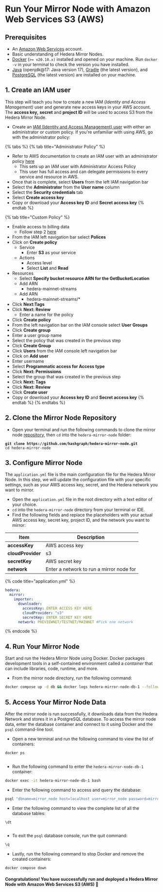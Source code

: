 # Run Your Mirror Node with Amazon Web Services S3 (AWS)

## Prerequisites

- An [Amazon Web Services](https://aws.amazon.com/free/?trk=ps\_a131L0000085DvcQAE\\&trkCampaign=acq\_paid\_search\_brand\\&sc\_channel=ps\\&sc\_campaign=acquisition\_US\\&sc\_publisher=google\\&sc\_category=core\\&sc\_country=US\\&sc\_geo=NAMER\\&sc\_outcome=acq\\&sc\_detail=aws%20account\\&sc\_content=Account\_e\\&sc\_segment=432339156165\\&sc\_medium=ACQ-P|PS-GO|Brand|Desktop|SU|AWS|Core|US|EN|Text\\&s\_kwcid=AL!4422!3!432339156165!e!!g!!aws%20account\\&ef\_id=Cj0KCQjw8IaGBhCHARIsAGIRRYrLfWc3ykRf\_hAUeVvf4nNEYvacHwk\_w1jAuSj6hQZ8\_muh0T5p3acaAkZDEALw\_wcB:G:s\\&s\_kwcid=AL!4422!3!432339156165!e!!g!!aws%20account\\&all-free-tier.sort-by=item.additionalFields.SortRank\\&all-free-tier.sort-order=asc\\&awsf.Free%20Tier%20Types=*all\\&awsf.Free%20Tier%20Categories=*all) account.
- Basic understanding of Hedera Mirror Nodes.
- [Docker](https://www.docker.com/) (`>= v20.10.x)` installed and opened on your machine. Run `docker -v` in your terminal to check the version you have installed.
- [Java](https://www.java.com/en/) (openjdk@17: Java version 17), [Gradle](https://gradle.org/install/) (the latest version), and [PostgreSQL](https://www.postgresql.org/) (the latest version) are installed on your machine.

## 1. Create an IAM user

This step will teach you how to create a new IAM (_Identity and Access Management)_ user and generate new access keys in your AWS account. The **access key,** **secret** and **project ID** will be used to access S3 from the Hedera Mirror Node.

- Create an [IAM (Identity and Access Management) user](https://docs.aws.amazon.com/IAM/latest/UserGuide/getting-set-up.html#create-an-admin) with either an administrator or custom policy. If you're unfamiliar with using AWS, go with the administrator policy:

{% tabs %}
{% tab title="Administrator Policy" %}

- Refer to AWS documentation to create an IAM user with an administrator policy [here](https://docs.aws.amazon.com/IAM/latest/UserGuide/getting-started\_create-admin-group.html)
  - This sets up an IAM user with Administrator Access Policy
  - This user has full access and can delegate permissions to every service and resource in AWS.
- Once that is complete, select **Users** from the left IAM navigation bar
- Select the **Administrator** from the **User name** column
- Select the **Security credentials** tab
- Select **Create access key**
- Copy or download your **Access key ID** and **Secret access key**
  {% endtab %}

{% tab title="Custom Policy" %}

- Enable access to billing data
  - Follow step 2 [here](https://docs.aws.amazon.com/IAM/latest/UserGuide/getting-started\_create-admin-group.html)
- From the IAM left navigation bar select **Polices**
- Click on **Create policy**
  - Service
    - Enter **S3** as your service
  - Actions
    - Access level
    - Select **List** and **Read**
- Resources
  - Select **Specify bucket resource ARN for the GetBucketLocation**
  - Add ARN
    - hedera-mainnet-streams
  - Add ARN
    - hedera-mainnet-streams/\*
- Click **Next:Tags**
- Click **Next: Review**
  - Enter a name for the policy
- Click **Create policy**
- From the left navigation bar on the IAM console select **User** **Groups**
- Click **Create group**
- Enter a user group name
- Select the policy that was created in the previous step
- Click **Create Group**
- Click **Users** from the IAM console left navigation bar
- Click on **Add user**
- Enter username
- Select **Programmatic access for Access type**
- Click **Next: Permissions**
- Select the group that was created in the previous step
- Click **Next: Tags**
- Click **Next: Review**
- Click **Create user**
- Copy or download your **Access key ID** and **Secret access key**
  {% endtab %}
  {% endtabs %}

## 2. Clone the Mirror Node Repository

- Open your terminal and run the following commands to clone the mirror node [repository](https://github.com/hashgraph/hedera-mirror-node), then `cd` into the `hedera-mirror-node` folder:

<pre class="language-bash"><code class="lang-bash"><strong>git clone https://github.com/hashgraph/hedera-mirror-node.git
</strong>cd hedera-mirror-node
</code></pre>

## 3. Configure Mirror Node

The `application.yml` file is the main configuration file for the Hedera Mirror Node. In this step, we will update the configuration file with your specific settings, such as your AWS access key, secret, and the Hedera network you want to mirror.

- Open the `application.yml` file in the root directory with a text editor of your choice.
- `cd` into the `hedera-mirror-node` directory from your terminal or IDE.
- Find the following fields and replace the placeholders with your actual AWS access key, secret key, project ID, and the network you want to mirror:

| Item              | Description                              |
| ----------------- | ---------------------------------------- |
| **accessKey**     | AWS access key                           |
| **cloudProvider** | s3                                       |
| **secretKey**     | AWS secret key                           |
| **network**       | Enter a network to run a mirror node for |

{% code title="application.yml" %}

```yaml
hedera:
  mirror:
    importer: 
      downloader:
        accessKey: ENTER ACCESS KEY HERE
        cloudProvider: "s3"
        secretKey: ENTER SECRET KEY HERE
      network: PREVIEWNET/TESTNET/MAINNET #Pick one network
```

{% endcode %}

## 4. Run Your Mirror Node

Start and run the Hedera Mirror Node using Docker. Docker packages development tools in a self-contained environment called a _container_ that can include libraries, code, runtime, and more.

- From the mirror node directory, run the following command:

```bash
docker compose up -d db && docker logs hedera-mirror-node-db-1 --follow
```

## 5. Access Your Mirror Node Data

After the mirror node is run successfully, it downloads data from the Hedera Network and stores it in a PostgreSQL database. To access the mirror node data, enter the database container and connect to it using Docker and the `psql` command-line tool.

- Open a new terminal and run the following command to view the list of containers:

```bash
docker ps
```

<figure><img src="../../../.gitbook/assets/docker ps (1).png" alt=""><figcaption></figcaption></figure>

- Run the following command to enter the `hedera-mirror-node-db-1` container:

```bash
docker exec -it hedera-mirror-node-db-1 bash
```

- Enter the following command to access and query the database:

```bash
psql "dbname=mirror_node host=localhost user=mirror_node password=mirror_node_pass port=5432"
```

- Enter the following command to view the complete list of all the database tables:

```bash
\dt
```

<figure><img src="../../../.gitbook/assets/list of relations s3 mirror.png" alt=""><figcaption></figcaption></figure>

- To exit the `psql` database console, run the quit command:

```bash
\q
```

- Lastly, run the following command to stop Docker and remove the created containers:

```bash
docker compose down
```

#### Congratulations! You have successfully run and deployed a Hedera Mirror Node with Amazon Web Services S3 (AWS) 🚀
